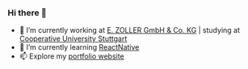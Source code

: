 ### Hi there 👋
- 🔭 I’m currently working at [E. ZOLLER GmbH & Co. KG]([https://www.dhbw-stuttgart.de](https://www.zoller.info/de/home)) | studying at [Cooperative University Stuttgart](https://www.dhbw-stuttgart.de)
- 🌱 I’m currently learning [ReactNative](https://reactnative.dev)
- 📫 Explore my [portfolio website](https://tobiasgleiter.de)
<!--
**TobiasGleiter/TobiasGleiter** is a ✨ _special_ ✨ repository because its `README.md` (this file) appears on your GitHub profile.

Here are some ideas to get you started:

- 🔭 I’m currently working on ...
- 🌱 I’m currently learning ...
- 👯 I’m looking to collaborate on ...
- 🤔 I’m looking for help with ...
- 💬 Ask me about ...
- 📫 How to reach me: ...
- 😄 Pronouns: ...
- ⚡ Fun fact: ...
-->
